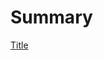 # Summary

<!-- [SBS Pāli-English Recitations](cover-page-ebook.md) -->

[Title](./titlepage.md)
<!-- [Copyright](copyright.md) -->
<!-- [Acknowledgments](acknowledgments.md) -->
<!-- [Contents](contents.md) -->
<!-- [Recitation Schedule](schedule.md) -->
<!-- [Purpose and Benefit of Dhamma Recitation](purpose-and-benefits.md) -->
<!-- [Abbreviations](abbreviations.md) -->
